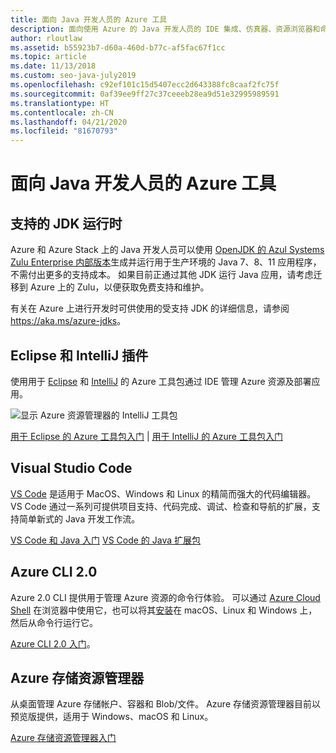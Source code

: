 ```yaml
---
title: 面向 Java 开发人员的 Azure 工具
description: 面向使用 Azure 的 Java 开发人员的 IDE 集成、仿真器、资源浏览器和命令行接口。
author: rloutlaw
ms.assetid: b55923b7-d60a-460d-b77c-af5fac67f1cc
ms.topic: article
ms.date: 11/13/2018
ms.custom: seo-java-july2019
ms.openlocfilehash: c92ef101c15d5407ecc2d643388fc8caaf2fc75f
ms.sourcegitcommit: 0af39ee9ff27c37ceeeb28ea9d51e32995989591
ms.translationtype: HT
ms.contentlocale: zh-CN
ms.lasthandoff: 04/21/2020
ms.locfileid: "81670793"
---
```

# <a name="azure-tools-for-java-developers"></a>面向 Java 开发人员的 Azure 工具

## <a name="supported-jdk-runtimes"></a>支持的 JDK 运行时

Azure 和 Azure Stack 上的 Java 开发人员可以使用 [OpenJDK 的 Azul Systems Zulu Enterprise 内部版本](https://www.azul.com/downloads/azure-only/zulu/)生成并运行用于生产环境的 Java 7、8、11 应用程序，不需付出更多的支持成本。 如果目前正通过其他 JDK 运行 Java 应用，请考虑迁移到 Azure 上的 Zulu，以便获取免费支持和维护。

有关在 Azure 上进行开发时可供使用的受支持 JDK 的详细信息，请参阅 <https://aka.ms/azure-jdks>。

## <a name="eclipse-and-intellij-plugins"></a>Eclipse 和 IntelliJ 插件

使用用于 [Eclipse](/azure/developer/java/toolkit-for-eclipse) 和 [IntelliJ](/azure/developer/java/toolkit-for-intellij) 的 Azure 工具包通过 IDE 管理 Azure 资源及部署应用。

![显示 Azure 资源管理器的 IntelliJ 工具包](media/intelliJ-azure-explorer.png)

[用于 Eclipse 的 Azure 工具包入门](/azure/app-service-web/app-service-web-eclipse-create-hello-world-web-app) | [用于 IntelliJ 的 Azure 工具包入门](/azure/app-service-web/app-service-web-intellij-create-hello-world-web-app)

## <a name="visual-studio-code"></a>Visual Studio Code

[VS Code](https://code.visualstudio.com/) 是适用于 MacOS、Windows 和 Linux 的精简而强大的代码编辑器。 VS Code 通过一系列可提供项目支持、代码完成、调试、检查和导航的扩展，支持简单新式的 Java 开发工作流。

[VS Code 和 Java 入门](https://code.visualstudio.com/docs/java)
[VS Code 的 Java 扩展包](https://code.visualstudio.com/docs/java/extensions)

## <a name="azure-cli-20"></a>Azure CLI 2.0

Azure 2.0 CLI 提供用于管理 Azure 资源的命令行体验。 可以通过 [Azure Cloud Shell](/azure/cloud-shell/overview) 在浏览器中使用它，也可以将其[安装](/cli/azure/install-azure-cli)在 macOS、Linux 和 Windows 上，然后从命令行运行它。

[Azure CLI 2.0 入门](/cli/azure/get-started-with-azure-cli)。

## <a name="azure-storage-explorer"></a>Azure 存储资源管理器

从桌面管理 Azure 存储帐户、容器和 Blob/文件。 Azure 存储资源管理器目前以预览版提供，适用于 Windows、macOS 和 Linux。

[Azure 存储资源管理器入门](/azure/vs-azure-tools-storage-manage-with-storage-explorer)
